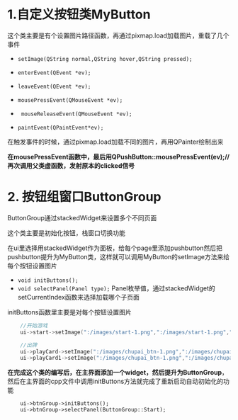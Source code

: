 # 1.自定义按钮类MyButton

这个类主要是有个设置图片路径函数，再通过pixmap.load加载图片，重载了几个事件

- `setImage(QString normal,QString hover,QString pressed);`

- `enterEvent(QEvent *ev);`

- `leaveEvent(QEvent *ev);`
- `mousePressEvent(QMouseEvent *ev);`
- ` mouseReleaseEvent(QMouseEvent *ev);`
- `paintEvent(QPaintEvent*ev);`

在触发事件的时候，通过pixmap.load加载不同的图片，再用QPainter绘制出来

**在mousePressEvent函数中，最后用QPushButton::mousePressEvent(ev);//再次调用父类虚函数，发射原本的clicked信号**

# 2. 按钮组窗口ButtonGroup

ButtonGroup通过stackedWidget来设置多个不同页面

这个类主要是初始化按钮，栈窗口切换功能

在ui里选择用stackedWidget作为面板，给每个page里添加pushbutton然后把pushbutton提升为MyButton类，这样就可以调用MyButton的setImage方法来给每个按钮设置图片

- `void initButtons();`
- `void selectPanel(Panel type);`  Panel枚举值，通过stackedWidget的setCurrentIndex函数来选择加载哪个子页面

initButtons函数里主要是对每个按钮设置图片

```c++
	//开始游戏
	ui->start->setImage(":/images/start-1.png",":/images/start-1.png",":/images/start-1.png");

    //出牌
    ui->playCard->setImage(":/images/chupai_btn-1.png",":/images/chupai_btn-2.png",":/images/chupai_btn-3.png");
    ui->playCard1->setImage(":/images/chupai_btn-1.png",":/images/chupai_btn-2.png",":/images/chupai_btn-3.png")
```

**在完成这个类的编写后，在主界面添加一个widget，然后提升为ButtonGroup**，然后在主界面的cpp文件中调用initButtons方法就完成了重新启动自动初始化的功能

```
 	ui->btnGroup->initButtons();
    ui->btnGroup->selectPanel(ButtonGroup::Start);
```

